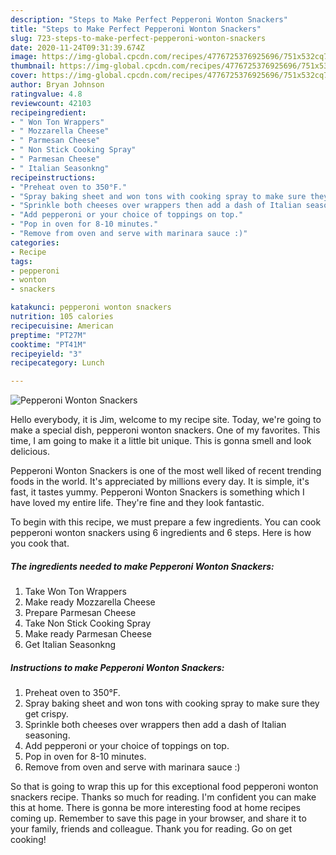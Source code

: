 ```yaml
---
description: "Steps to Make Perfect Pepperoni Wonton Snackers"
title: "Steps to Make Perfect Pepperoni Wonton Snackers"
slug: 723-steps-to-make-perfect-pepperoni-wonton-snackers
date: 2020-11-24T09:31:39.674Z
image: https://img-global.cpcdn.com/recipes/4776725376925696/751x532cq70/pepperoni-wonton-snackers-recipe-main-photo.jpg
thumbnail: https://img-global.cpcdn.com/recipes/4776725376925696/751x532cq70/pepperoni-wonton-snackers-recipe-main-photo.jpg
cover: https://img-global.cpcdn.com/recipes/4776725376925696/751x532cq70/pepperoni-wonton-snackers-recipe-main-photo.jpg
author: Bryan Johnson
ratingvalue: 4.8
reviewcount: 42103
recipeingredient:
- " Won Ton Wrappers"
- " Mozzarella Cheese"
- " Parmesan Cheese"
- " Non Stick Cooking Spray"
- " Parmesan Cheese"
- " Italian Seasonkng"
recipeinstructions:
- "Preheat oven to 350°F."
- "Spray baking sheet and won tons with cooking spray to make sure they get crispy."
- "Sprinkle both cheeses over wrappers then add a dash of Italian seasoning."
- "Add pepperoni or your choice of toppings on top."
- "Pop in oven for 8-10 minutes."
- "Remove from oven and serve with marinara sauce :)"
categories:
- Recipe
tags:
- pepperoni
- wonton
- snackers

katakunci: pepperoni wonton snackers 
nutrition: 105 calories
recipecuisine: American
preptime: "PT27M"
cooktime: "PT41M"
recipeyield: "3"
recipecategory: Lunch

---
```



![Pepperoni Wonton Snackers](https://img-global.cpcdn.com/recipes/4776725376925696/751x532cq70/pepperoni-wonton-snackers-recipe-main-photo.jpg)

Hello everybody, it is Jim, welcome to my recipe site. Today, we're going to make a special dish, pepperoni wonton snackers. One of my favorites. This time, I am going to make it a little bit unique. This is gonna smell and look delicious.



Pepperoni Wonton Snackers is one of the most well liked of recent trending foods in the world. It's appreciated by millions every day. It is simple, it's fast, it tastes yummy. Pepperoni Wonton Snackers is something which I have loved my entire life. They're fine and they look fantastic.


To begin with this recipe, we must prepare a few ingredients. You can cook pepperoni wonton snackers using 6 ingredients and 6 steps. Here is how you cook that.

<!--inarticleads1-->

##### The ingredients needed to make Pepperoni Wonton Snackers:

1. Take  Won Ton Wrappers
1. Make ready  Mozzarella Cheese
1. Prepare  Parmesan Cheese
1. Take  Non Stick Cooking Spray
1. Make ready  Parmesan Cheese
1. Get  Italian Seasonkng




<!--inarticleads2-->

##### Instructions to make Pepperoni Wonton Snackers:

1. Preheat oven to 350°F.
1. Spray baking sheet and won tons with cooking spray to make sure they get crispy.
1. Sprinkle both cheeses over wrappers then add a dash of Italian seasoning.
1. Add pepperoni or your choice of toppings on top.
1. Pop in oven for 8-10 minutes.
1. Remove from oven and serve with marinara sauce :)




So that is going to wrap this up for this exceptional food pepperoni wonton snackers recipe. Thanks so much for reading. I'm confident you can make this at home. There is gonna be more interesting food at home recipes coming up. Remember to save this page in your browser, and share it to your family, friends and colleague. Thank you for reading. Go on get cooking!
